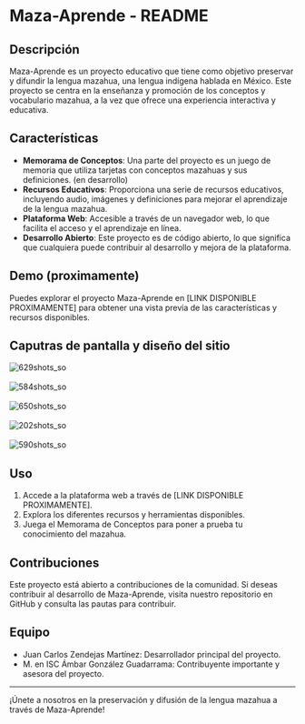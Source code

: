 # Maza-Aprende - README

## Descripción

Maza-Aprende es un proyecto educativo que tiene como objetivo preservar y difundir la lengua mazahua, una lengua indígena hablada en México. Este proyecto se centra en la enseñanza y promoción de los conceptos y vocabulario mazahua, a la vez que ofrece una experiencia interactiva y educativa.

## Características

- **Memorama de Conceptos**: Una parte del proyecto es un juego de memoria que utiliza tarjetas con conceptos mazahuas y sus definiciones. (en desarrollo)
- **Recursos Educativos**: Proporciona una serie de recursos educativos, incluyendo audio, imágenes y definiciones para mejorar el aprendizaje de la lengua mazahua.
- **Plataforma Web**: Accesible a través de un navegador web, lo que facilita el acceso y el aprendizaje en línea.
- **Desarrollo Abierto**: Este proyecto es de código abierto, lo que significa que cualquiera puede contribuir al desarrollo y mejora de la plataforma.

## Demo (proximamente)

Puedes explorar el proyecto Maza-Aprende en [LINK DISPONIBLE PROXIMAMENTE] para obtener una vista previa de las características y recursos disponibles.

## Caputras de pantalla y diseño del sitio

![629shots_so](https://github.com/Crypto-ch4r/Maza-Aprende/assets/61950097/8e4965a0-1f0c-4041-9ef2-83a63ff0c09b)
<br> 
<br>
![584shots_so](https://github.com/Crypto-ch4r/Maza-Aprende/assets/61950097/854ca7bc-3e2b-45ac-a3fb-c0dfaa3a5977)
<br> 
<br>
![650shots_so](https://github.com/Crypto-ch4r/Maza-Aprende/assets/61950097/fceadd25-6151-4f7c-8898-252ea872dc6c)
<br> 
<br>
![202shots_so](https://github.com/Crypto-ch4r/Maza-Aprende/assets/61950097/b0256f62-4183-4d1b-81e7-7047346ee5a8)
<br> 
<br>
![590shots_so](https://github.com/Crypto-ch4r/Maza-Aprende/assets/61950097/948e9257-944a-4089-a5fa-aa01e02e73cc)

## Uso

1. Accede a la plataforma web a través de [LINK DISPONIBLE PROXIMAMENTE].
2. Explora los diferentes recursos y herramientas disponibles.
3. Juega el Memorama de Conceptos para poner a prueba tu conocimiento del mazahua.

## Contribuciones

Este proyecto está abierto a contribuciones de la comunidad. Si deseas contribuir al desarrollo de Maza-Aprende, visita nuestro repositorio en GitHub y consulta las pautas para contribuir.

## Equipo

- Juan Carlos Zendejas Martínez: Desarrollador principal del proyecto.
- M. en ISC Ámbar González Guadarrama: Contribuyente importante y asesora del proyecto.

---

¡Únete a nosotros en la preservación y difusión de la lengua mazahua a través de Maza-Aprende!
